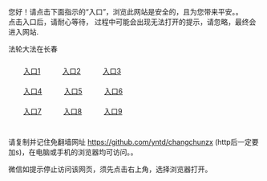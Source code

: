 您好！请点击下面指示的“入口”，浏览此网站是安全的，且为您带来平安。。 <br/>
点击入口后，请耐心等待， 过程中可能会出现无法打开的提示，请忽略，最终会进入网站. </br>

法轮大法在长春<br/>
<div style="padding:10px"><a style="margin:20px" target="_blank" href="https://d3p5r50fxb0s85.cloudfront.net/2Qpsp?hlbgkyvl" id="ccLink1" rel="nofollow">入口1</a> <a target="_blank" style="margin:20px" href="https://d21dkdsxsvgut1.cloudfront.net/2Qpsp?guiqtrqf" id="ccLink2" rel="nofollow">入口2</a> <a style="margin:20px" target="_blank" href="https://d39zf8hadu77wl.cloudfront.net/2Qpsp?dngoghk" id="ccLink3" rel="nofollow">入口3</a></div>

<div style="padding:10px" ><a style="margin:20px" target="_blank" href="https://d3p5r50fxb0s85.cloudfront.net/2Qpsp?hlbgkyvl" id="ccLink4" rel="nofollow">入口4</a> <a style="margin:20px" href="https://d21dkdsxsvgut1.cloudfront.net/2Qpsp?guiqtrqf" target="_blank" id="ccLink5" rel="nofollow">入口5</a> <a style="margin:20px" href="https://d39zf8hadu77wl.cloudfront.net/2Qpsp?dngoghk" target="_blank" id="ccLink6" rel="nofollow">入口6</a></div>

<div style="padding:10px"><a style="margin:20px" target="_blank" href="https://d3p5r50fxb0s85.cloudfront.net/2Qpsp?hlbgkyvl" id="ccLink7" rel="nofollow">入口7</a> <a style="margin:20px" href="https://d21dkdsxsvgut1.cloudfront.net/2Qpsp?guiqtrqf" target="_blank" id="ccLink8" rel="nofollow">入口8</a> <a style="margin:20px" target="_blank" href="https://d39zf8hadu77wl.cloudfront.net/2Qpsp?dngoghk" id="ccLink9" rel="nofollow">入口9</a></div>

<br/>



请复制并记住免翻墙网址 https://github.com/yntd/changchunzx (http后一定要加s)，在电脑或手机的浏览器均可访问。。<br/>

微信如提示停止访问该网页，须先点击右上角，选择浏览器打开。

